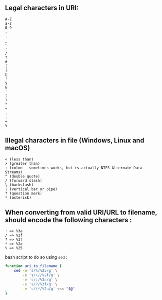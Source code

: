 

## Legal characters in URI:

```
A-Z
a-z
0-9
-
.
_
~
:
/
?
#
[
]
@
!
$
&
'
(
)
*
+
,
;
=
%
```

## Illegal characters in file (Windows, Linux and macOS)

```
< (less than)
> (greater than)
: (colon - sometimes works, but is actually NTFS Alternate Data Streams)
" (double quote)
/ (forward slash)
\ (backslash)
| (vertical bar or pipe)
? (question mark)
* (asterisk)
```

## When converting from valid URI/URL to filename, should encode the following characters :

```
: => %3a
/ => %2f
? => %3f
* => %2a
% => %25
```

bash script to do so using `sed` :
```bash
function uri_to_filename {
	sed -e 's/%/%25/g' \
		-e 's/\//%2f/g' \
		-e 's/:/%3a/g' \
		-e 's/?/%3f/g' \
		-e 's/\*/%2a/g' <<< "$@"
}
```
